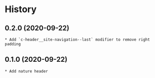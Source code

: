 # History

## 0.2.0 (2020-09-22)
    * Add `c-header__site-navigation--last` modifier to remove right padding

## 0.1.0 (2020-09-22)
	* Add nature header
